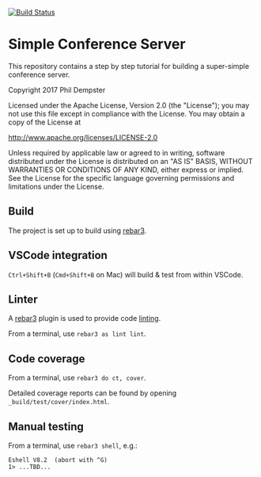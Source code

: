 [![Build Status](https://travis-ci.org/altaica/simple_conference.svg?branch=master)](https://travis-ci.org/altaica/simple_conference)

Simple Conference Server
=======================

This repository contains a step by step tutorial for building a super-simple conference server.

Copyright 2017 Phil Dempster

Licensed under the Apache License, Version 2.0 (the "License");
you may not use this file except in compliance with the License.
You may obtain a copy of the License at

http://www.apache.org/licenses/LICENSE-2.0

Unless required by applicable law or agreed to in writing, software
distributed under the License is distributed on an "AS IS" BASIS,
WITHOUT WARRANTIES OR CONDITIONS OF ANY KIND, either express or implied.
See the License for the specific language governing permissions and
limitations under the License.

Build
-----

The project is set up to build using [rebar3].

VSCode integration
------------------
`Ctrl+Shift+B` (`Cmd+Shift+B` on Mac) will build & test from within VSCode.

Linter
------
A [rebar3] plugin is used to provide code [linting][Elvis].

From a terminal, use `rebar3 as lint lint`.

Code coverage
-------------
From a terminal, use `rebar3 do ct, cover`.

Detailed coverage reports can be found by opening `_build/test/cover/index.html`.

Manual testing
--------------
From a terminal, use `rebar3 shell`, e.g.:

    Eshell V8.2  (abort with ^G)
    1> ...TBD...


<!-- Tools -->
[rebar3]:   http://www.rebar3.org/
[Elvis]:    https://github.com/inaka/elvis
